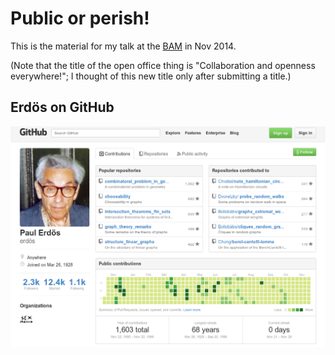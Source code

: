 Public or perish!
=====================

This is the material for my talk at the [BAM](http://bamconf.com/) in Nov 2014.

(Note that the title of the open office thing is "Collaboration and openness everywhere!"; I thought of this new title only after submitting a title.)


Erdös on GitHub
--

![Erdös on GitHub](https://raw.githubusercontent.com/silky/public_or_perish_talk/master/erdos_github.png)
